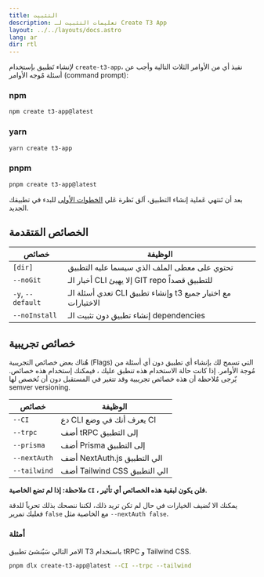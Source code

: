 ```yaml
---
title: التثبيت
description: تعليمات التثبيت لـ Create T3 App
layout: ../../layouts/docs.astro
lang: ar
dir: rtl
---
```


لإنشاء تَطبيق بإستخدام `create-t3-app`، نفيذ أي من الأوامر الثلاث التالية وأجب عن أسئلة مٌوجه الأوامر (command prompt):

### npm

```bash
npm create t3-app@latest
```

### yarn

```bash
yarn create t3-app
```

### pnpm

```bash
pnpm create t3-app@latest
```

بعد أن تَنتهي عَملية إنشاء التطبيق، اَلق نَظرة عَلي [الخطوات الأولى](/ar/usage/first-steps) للبدء في تطبيقك الجديد.

## الخصائص المَتقدمة

| خصائص             | الوظيفة                                                      |
| ----------------- | ------------------------------------------------------------ |
| `[dir]`           | تحتوي على معطى الملف الذي سيسما عليه التطبيق                 |
| `--noGit`         | أخبار الـ CLI إلا يهيئ GIT repo للتطبيق قصداً                |
| `-y`, `--default` | تعدي أسئلة الـ CLI وإنشاء تطبيق t3 مع اختيار جميع الاختيارات |
| `--noInstall`     | إنشاء تطبيق دون تثبيت الـ dependencies                       |

## خصائص تجريبية

هُناك بعض خصائص التجريبية (Flags) التي تسمح لك بإنشاء أي تطبيق دون أي أسئلة من مُوجة الأوامر. إذا كانت حالة الاستخدام هذه تنطبق عليك ، فيمكنك إستخدام هذه خصائص. يٌرجى مٌلاحظة أن هذه خصائص تجريبية وقد تتغير في المستقبل دون أن نُخصص لها semver versioning.

| خصائص        | الوظيفة                      |
| ------------ | ---------------------------- |
| `--CI`       | دع CLI يعرف أنك في وضع CI    |
| `--trpc`     | أضف tRPC إلى التطبيق         |
| `--prisma`   | أضف Prisma إلى التطبيق       |
| `--nextAuth` | أضف NextAuth.js الي التطبيق  |
| `--tailwind` | أضف Tailwind CSS الي التطبيق |

**ملاحظة: إذا لم تضع الخاصية `CI` ، فلن يكون لبقية هذه الخصائص أي تأثير.**

يمكنك الا تُضيف الخيارات في حال لم تكن تريد ذلك، لكننا ننصحك بذلك تحرياََ للدقة فعليك تمرير `false` مع الخاصية مثل `--nextAuth false`.

### أمثلة

الامر التالي سَيٌنشئ تطبيق T3 باستخدام tRPC و Tailwind CSS.

```bash
pnpm dlx create-t3-app@latest --CI --trpc --tailwind
```
